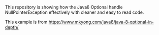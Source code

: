 This repository is showing how the Java8 Optional handle NullPointerException effectively with cleaner and easy to read code.

This example is from
https://www.mkyong.com/java8/java-8-optional-in-depth/
